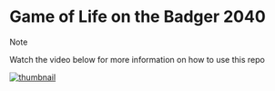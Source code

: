 # Game of Life on the Badger 2040

> [!NOTE]  
> Watch the video below for more information on how to use this repo

[![thumbnail](https://github.com/user-attachments/assets/922f166d-7751-4b16-bd81-44dd058078b0)](https://youtu.be/9lGSvF4QE_Q?si=vfDM6zU0RQIoHVyH)
